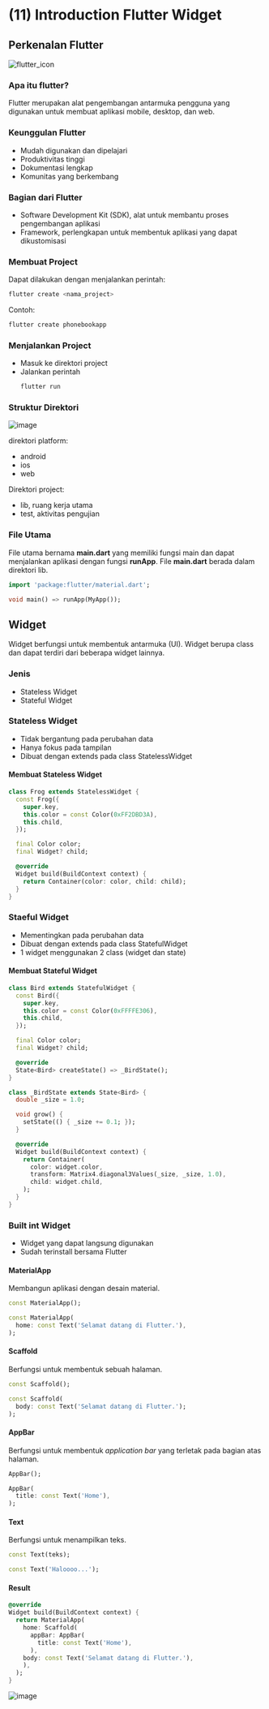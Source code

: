 # (11) Introduction Flutter Widget

## Perkenalan Flutter
![flutter_icon](https://miro.medium.com/max/320/0*ObJbOfJnx4QIPUq9.png)


### Apa itu flutter? 
Flutter merupakan alat pengembangan antarmuka pengguna yang digunakan untuk membuat aplikasi mobile, desktop, dan web.

### Keunggulan Flutter
+ Mudah digunakan dan dipelajari
+ Produktivitas tinggi
+ Dokumentasi lengkap
+ Komunitas yang berkembang

### Bagian dari Flutter
+ Software Development Kit (SDK), alat untuk membantu proses pengembangan aplikasi
+ Framework, perlengkapan untuk membentuk aplikasi yang dapat dikustomisasi

### Membuat Project
Dapat dilakukan dengan menjalankan perintah:
```sh
flutter create <nama_project>
```

Contoh:
```sh
flutter create phonebookapp
```

### Menjalankan Project
+ Masuk ke direktori project
+ Jalankan perintah
  ```sh
  flutter run
  ```

### Struktur Direktori
![image](https://user-images.githubusercontent.com/10411833/221402959-09bb5dfb-bf85-4acf-ad1f-177d11208ef9.png)

direktori platform:
+ android
+ ios
+ web

Direktori project:
+ lib, ruang kerja utama
+ test, aktivitas pengujian

### File Utama
File utama bernama **main.dart** yang memiliki fungsi main dan dapat menjalankan aplikasi dengan fungsi **runApp**. File **main.dart** berada dalam direktori lib.

```dart
import 'package:flutter/material.dart';

void main() => runApp(MyApp());
```

## Widget
Widget berfungsi untuk membentuk antarmuka (UI). Widget berupa class dan dapat terdiri dari beberapa widget lainnya.
### Jenis
+ Stateless Widget
+ Stateful Widget

### Stateless Widget
+ Tidak bergantung pada perubahan data
+ Hanya fokus pada tampilan
+ Dibuat dengan extends pada class StatelessWidget

#### Membuat Stateless Widget

```dart
class Frog extends StatelessWidget {
  const Frog({
    super.key,
    this.color = const Color(0xFF2DBD3A),
    this.child,
  });

  final Color color;
  final Widget? child;

  @override
  Widget build(BuildContext context) {
    return Container(color: color, child: child);
  }
}
```

### Staeful Widget
+ Mementingkan pada perubahan data
+ Dibuat dengan extends pada class StatefulWidget
+ 1 widget menggunakan 2 class (widget dan state)

#### Membuat Stateful Widget

```dart
class Bird extends StatefulWidget {
  const Bird({
    super.key,
    this.color = const Color(0xFFFFE306),
    this.child,
  });

  final Color color;
  final Widget? child;

  @override
  State<Bird> createState() => _BirdState();
}

class _BirdState extends State<Bird> {
  double _size = 1.0;

  void grow() {
    setState(() { _size += 0.1; });
  }

  @override
  Widget build(BuildContext context) {
    return Container(
      color: widget.color,
      transform: Matrix4.diagonal3Values(_size, _size, 1.0),
      child: widget.child,
    );
  }
}
```

### Built int Widget
+ Widget yang dapat langsung digunakan
+ Sudah terinstall bersama Flutter

#### MaterialApp
Membangun aplikasi dengan desain material.
```dart
const MaterialApp();
```

```dart
const MaterialApp(
  home: const Text('Selamat datang di Flutter.'),
);
```

#### Scaffold
Berfungsi untuk membentuk sebuah halaman.

```dart
const Scaffold();
```

```dart
const Scaffold(
  body: const Text('Selamat datang di Flutter.');
);
```

#### AppBar
Berfungsi untuk membentuk *application bar* yang terletak pada bagian atas halaman.

```dart
AppBar();
```

```dart
AppBar(
  title: const Text('Home'),
);
```

#### Text
Berfungsi untuk menampilkan teks.

```dart
const Text(teks);
```

```dart
const Text('Haloooo...');
```

#### Result

```dart
@override
Widget build(BuildContext context) {
  return MaterialApp(
    home: Scaffold(
      appBar: AppBar(
        title: const Text('Home'),
      ),
    body: const Text('Selamat datang di Flutter.'),
    ),
  );
}
```

![image](https://user-images.githubusercontent.com/10411833/221404130-a2faf1b3-c8d5-4d2a-8974-01d96867f1b4.png)



















